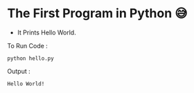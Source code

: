 # The First Program in Python 😅
- It Prints Hello World.

To Run Code :
```
python hello.py
```

Output : 
```
Hello World! 
```

